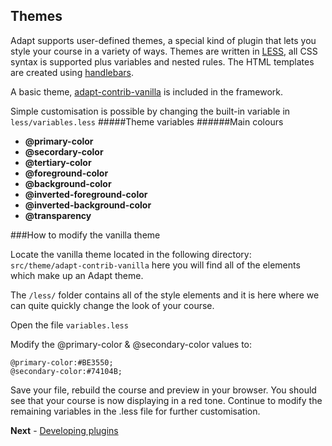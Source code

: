 Themes
------
Adapt supports user-defined themes, a special kind of plugin that lets you style your course in a variety of ways. Themes are written in [LESS](http://lesscss.org/), all CSS syntax is supported plus variables and nested rules. The HTML templates are created using [handlebars](http://handlebarsjs.com/).

A basic theme, [adapt-contrib-vanilla](https://github.com/adaptlearning/adapt-contrib-vanilla) is included in the framework. 

Simple customisation is possible by changing the built-in variable in ```less/variables.less```
#####Theme variables
######Main colours
- **@primary-color**   
- **@secordary-color**
- **@tertiary-color**
- **@foreground-color**
- **@background-color**
- **@inverted-foreground-color**
- **@inverted-background-color**
- **@transparency**

###How to modify the vanilla theme

Locate the vanilla theme located in the following directory:
``src/theme/adapt-contrib-vanilla`` here you will find all of the elements which make up an Adapt theme.

The ```/less/``` folder contains all of the style elements and it is here where we can quite quickly change the look of your course.

Open the file ``variables.less``

Modify the @primary-color & @secondary-color values to:

```
@primary-color:#BE3550;
@secondary-color:#74104B;
```

Save your file, rebuild the course and preview in your browser. You should see that your course is now displaying in a red tone. Continue to modify the remaining variables in the .less file for further customisation.

**Next** - [Developing plugins](https://github.com/adaptlearning/adapt_framework/wiki/Developing-plugins)